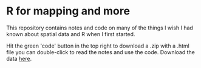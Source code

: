 # R for mapping and more

This repository contains notes and code on many of the things I wish I had known about spatial data and R when I first started.

Hit the green 'code' button in the top right to download a .zip with a .html file you can double-click to read the notes and use the code. Download the data [here](https://www.dropbox.com/sh/5uf8994chag6qce/AABnY9OmKeyTkNa-9e50c0FNa?dl=0).
